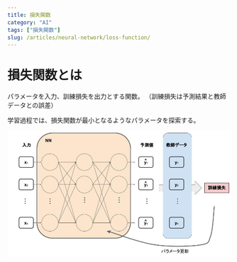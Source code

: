 ```yaml
---
title: 損失関数
category: "AI"
tags: ["損失関数"]
slug: /articles/neural-network/loss-function/
---
```



# 損失関数とは
パラメータを入力、訓練損失を出力とする関数。
（訓練損失は予測結果と教師データとの誤差）

学習過程では、損失関数が最小となるようなパラメータを探索する。

![eyecatch](./parameters-update.jpg)
